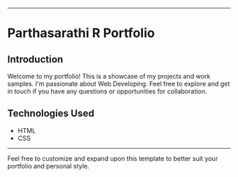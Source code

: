 
---

# Parthasarathi R Portfolio

## Introduction

Welcome to my portfolio! This is a showcase of my projects and work samples. I'm passionate about Web Developing. Feel free to explore and get in touch if you have any questions or opportunities for collaboration.


## Technologies Used

- HTML
- CSS


---



Feel free to customize and expand upon this template to better suit your portfolio and personal style.
